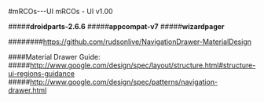 #mRCOs---UI
mRCOs - UI v1.00

#####<b>droidparts-2.6.6</b>
#####<b>appcompat-v7</b>
#####<b>wizardpager</b>

########https://github.com/rudsonlive/NavigationDrawer-MaterialDesign

####Material Drawer Guide:
#####http://www.google.com/design/spec/layout/structure.html#structure-ui-regions-guidance
#####http://www.google.com/design/spec/patterns/navigation-drawer.html